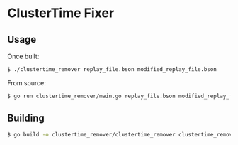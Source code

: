 # ClusterTime Fixer

## Usage

Once built:

```sh
$ ./clustertime_remover replay_file.bson modified_replay_file.bson
```

From source:

```sh
$ go run clustertime_remover/main.go replay_file.bson modified_replay_file.bson
```

## Building

```sh
$ go build -o clustertime_remover/clustertime_remover clustertime_remover/main.go
```
